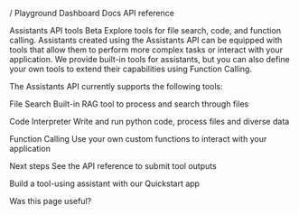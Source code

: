 /
Playground
Dashboard
Docs
API reference

Assistants API tools
Beta
Explore tools for file search, code, and function calling.
Assistants created using the Assistants API can be equipped with tools that allow them to perform more complex tasks or interact with your application. We provide built-in tools for assistants, but you can also define your own tools to extend their capabilities using Function Calling.

The Assistants API currently supports the following tools:

File Search
Built-in RAG tool to process and search through files

Code Interpreter
Write and run python code, process files and diverse data

Function Calling
Use your own custom functions to interact with your application

Next steps
See the API reference to submit tool outputs

Build a tool-using assistant with our Quickstart app

Was this page useful?
